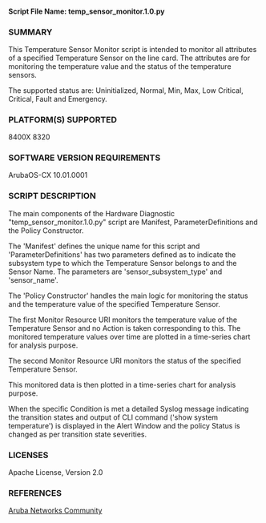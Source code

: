 #### Script File Name: temp\_sensor\_monitor.1.0.py

### SUMMARY
This Temperature Sensor Monitor script is intended to monitor all attributes of a specified Temperature Sensor on the line card. The attributes are for monitoring the temperature value and the status of the temperature sensors.

The supported status are: Uninitialized, Normal, Min, Max, Low Critical, Critical, Fault and Emergency.

### PLATFORM(S) SUPPORTED
8400X
8320

### SOFTWARE VERSION REQUIREMENTS
ArubaOS-CX 10.01.0001

### SCRIPT DESCRIPTION
The main components of the Hardware Diagnostic "temp_sensor_monitor.1.0.py" script are Manifest, ParameterDefinitions and the Policy Constructor.   

The  'Manifest' defines the unique name for this script and 'ParameterDefinitions' has two parameters defined as to indicate the subsystem type to which the Temperature Sensor belongs to and the Sensor Name. The parameters are 'sensor_subsystem_type' and 'sensor_name'.  

The 'Policy Constructor' handles the main logic for monitoring the status and the temperature value of the specified Temperature Sensor.  

The first Monitor Resource URI monitors the temperature value of the Temperature Sensor and  no Action is taken corresponding to this. The monitored temperature values over time are  plotted in a  time-series chart for analysis purpose.

The second Monitor Resource URI monitors the status of the specified  Temperature Sensor.

This monitored data is then plotted in a time-series chart for analysis purpose.

When the specific Condition is met a detailed Syslog message indicating the transition states and output of CLI command  ('show system temperature') is displayed  in the Alert Window and the policy Status is  changed as per transition state severities. 


### LICENSES
Apache License, Version 2.0

### REFERENCES
[Aruba Networks Community](http://community.arubanetworks.com/t5/Network-Analytic-Engine/ct-p/NetworkAnalyticEngine)
